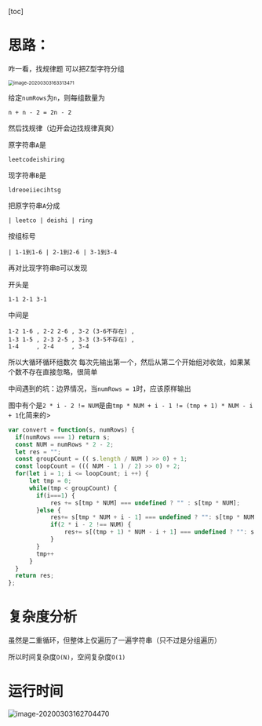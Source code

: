 

[toc]

# 思路：

咋一看，找规律题
可以把Z型字符分组

<img src="C:\Users\Max\AppData\Roaming\Typora\typora-user-images\image-20200303163313471.png" alt="image-20200303163313471" style="zoom: 67%;" />

给定`numRows`为`n`，则每组数量为

```
n + n - 2 = 2n - 2
```
然后找规律（边开会边找规律真爽）

原字符串`A`是


```
leetcodeishiring
```


现字符串`B`是


```
ldreoeiiecihtsg
```


把原字符串`A`分成 

```
| leetco | deishi | ring
```
按组标号

```
| 1-1到1-6 | 2-1到2-6 | 3-1到3-4
```
再对比现字符串`B`可以发现

开头是


```
1-1 2-1 3-1
```

中间是

```
1-2 1-6 , 2-2 2-6 , 3-2 (3-6不存在) ,
1-3 1-5 , 2-3 2-5 , 3-3 (3-5不存在) ,
1-4     , 2-4     , 3-4
```

所以大循环循环组数次
每次先输出第一个，然后从第二个开始组对收敛，如果某个数不存在直接忽略，很简单



中间遇到的坑：边界情况，当`numRows = 1`时，应该原样输出



图中有个是`2 * i - 2 != NUM`是由`tmp * NUM + i - 1 != (tmp + 1) * NUM - i + 1`化简来的> 

```javascript
var convert = function(s, numRows) {
  if(numRows === 1) return s;
  const NUM = numRows * 2 - 2;
  let res = "";
  const groupCount = (( s.length / NUM ) >> 0) + 1; 
  const loopCount = ((( NUM - 1 ) / 2) >> 0) + 2; 
  for(let i = 1; i <= loopCount; i ++) {
      let tmp = 0;
      while(tmp < groupCount) {
        if(i===1) {
            res += s[tmp * NUM] === undefined ? "" : s[tmp * NUM];
        }else {
            res+= s[tmp * NUM + i - 1] === undefined ? "": s[tmp * NUM + i - 1];
            if(2 * i - 2 !== NUM) {
                res+= s[(tmp + 1) * NUM - i + 1] === undefined ? "": s[(tmp + 1) * NUM - i + 1];
            }
        }
        tmp++
      }
  }
  return res;
};
```

# 复杂度分析

虽然是二重循环，但整体上仅遍历了一遍字符串（只不过是分组遍历）

所以时间复杂度`O(N)`，空间复杂度`O(1)`

# 运行时间

![image-20200303162704470](C:\Users\Max\AppData\Roaming\Typora\typora-user-images\image-20200303162704470.png)